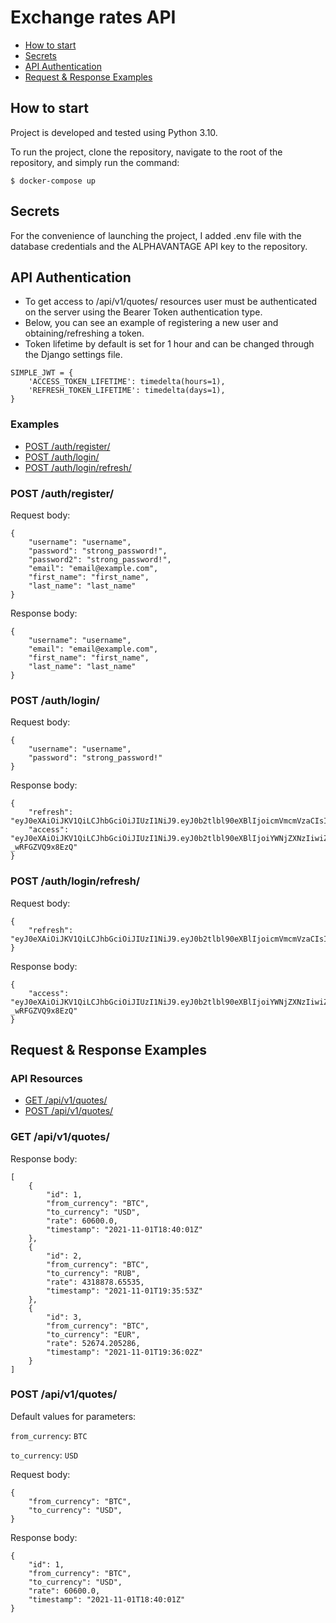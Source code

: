 # Exchange rates API

* [How to start](#how-to-start)
* [Secrets](#secrets)
* [API Authentication](#auth-examples)
* [Request & Response Examples](#request--response-examples)

## How to start

Project is developed and tested using Python 3.10.

To run the project, clone the repository, navigate to the root of the repository, and simply run the command:

    $ docker-compose up

## Secrets

For the convenience of launching the project, I added .env file with the database credentials and the ALPHAVANTAGE API key to the repository.

## API Authentication

   - To get access to /api/v1/quotes/ resources user must be authenticated on the server using the Bearer Token authentication type.  
   - Below, you can see an example of registering a new user and obtaining/refreshing a token.
   - Token lifetime by default is set for 1 hour and can be changed through the Django settings file.

    SIMPLE_JWT = {
        'ACCESS_TOKEN_LIFETIME': timedelta(hours=1),
        'REFRESH_TOKEN_LIFETIME': timedelta(days=1),
    }


### Examples

  - [POST /auth/register/](#register-new-user)
  - [POST /auth/login/](#get-user-token)
  - [POST /auth/login/refresh/](#refresh-user-token)
  
### POST /auth/register/

Request body:

    {
        "username": "username",
        "password": "strong_password!",
        "password2": "strong_password!",
        "email": "email@example.com",
        "first_name": "first_name",
        "last_name": "last_name"
    }


Response body:

    {
        "username": "username",
        "email": "email@example.com",
        "first_name": "first_name",
        "last_name": "last_name"
    }

### POST /auth/login/

Request body:

    {
        "username": "username",
        "password": "strong_password!"
    }


Response body:

    {
        "refresh": "eyJ0eXAiOiJKV1QiLCJhbGciOiJIUzI1NiJ9.eyJ0b2tlbl90eXBlIjoicmVmcmVzaCIsImV4cCI6MTYzNTg4MjY2OCwiaWF0IjoxNjM1Nzk2MjY4LCJqdGkiOiI5MWZjYTk1Njg3ZTM0NTJiODBhNjA1OTkzYTAyNmFhYiIsInVzZXJfaWQiOjEsInVzZXJuYW1lIjoidGltX3l1bSJ9.UxV7hSCvsoZayQ8gYzyS1tqHvfYKzcU7_edtl47wVqo",
        "access": "eyJ0eXAiOiJKV1QiLCJhbGciOiJIUzI1NiJ9.eyJ0b2tlbl90eXBlIjoiYWNjZXNzIiwiZXhwIjoxNjM1Nzk5ODY4LCJpYXQiOjE2MzU3OTYyNjgsImp0aSI6Ijg1YmVjMGIwZTE2MDQwM2ZiMmI3ZGQ5MTBiN2I3NWVmIiwidXNlcl9pZCI6MSwidXNlcm5hbWUiOiJ0aW1feXVtIn0.wSQCKX2Dqhl8ggAJFKgrC0bYAYgb-_wRFGZVQ9x8EzQ"
    }

### POST /auth/login/refresh/

Request body:

    {
        "refresh": "eyJ0eXAiOiJKV1QiLCJhbGciOiJIUzI1NiJ9.eyJ0b2tlbl90eXBlIjoicmVmcmVzaCIsImV4cCI6MTYzNTg4MjY2OCwiaWF0IjoxNjM1Nzk2MjY4LCJqdGkiOiI5MWZjYTk1Njg3ZTM0NTJiODBhNjA1OTkzYTAyNmFhYiIsInVzZXJfaWQiOjEsInVzZXJuYW1lIjoidGltX3l1bSJ9.UxV7hSCvsoZayQ8gYzyS1tqHvfYKzcU7_edtl47wVqo",
    }


Response body:

    {
        "access": "eyJ0eXAiOiJKV1QiLCJhbGciOiJIUzI1NiJ9.eyJ0b2tlbl90eXBlIjoiYWNjZXNzIiwiZXhwIjoxNjM1Nzk5ODY4LCJpYXQiOjE2MzU3OTYyNjgsImp0aSI6Ijg1YmVjMGIwZTE2MDQwM2ZiMmI3ZGQ5MTBiN2I3NWVmIiwidXNlcl9pZCI6MSwidXNlcm5hbWUiOiJ0aW1feXVtIn0.wSQCKX2Dqhl8ggAJFKgrC0bYAYgb-_wRFGZVQ9x8EzQ"
    }


## Request & Response Examples

### API Resources

  - [GET /api/v1/quotes/](#get-quotes)
  - [POST /api/v1/quotes/](#post-quotes)

### GET /api/v1/quotes/

Response body:

    [
        {
            "id": 1,
            "from_currency": "BTC",
            "to_currency": "USD",
            "rate": 60600.0,
            "timestamp": "2021-11-01T18:40:01Z"
        },
        {
            "id": 2,
            "from_currency": "BTC",
            "to_currency": "RUB",
            "rate": 4318878.65535,
            "timestamp": "2021-11-01T19:35:53Z"
        },
        {
            "id": 3,
            "from_currency": "BTC",
            "to_currency": "EUR",
            "rate": 52674.205286,
            "timestamp": "2021-11-01T19:36:02Z"
        }
    ]

### POST /api/v1/quotes/

Default values for parameters:

`from_currency`: `BTC`

`to_currency`: `USD` 

Request body:

    {
        "from_currency": "BTC",
        "to_currency": "USD",
    }


Response body:

    {
        "id": 1,
        "from_currency": "BTC",
        "to_currency": "USD",
        "rate": 60600.0,
        "timestamp": "2021-11-01T18:40:01Z"
    }
